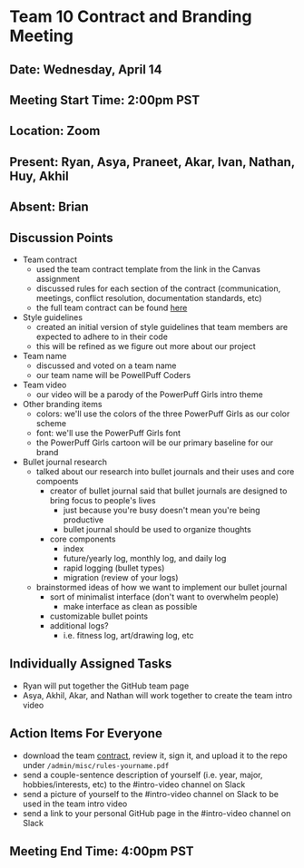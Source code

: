 # Team 10 Contract and Branding Meeting
## Date: Wednesday, April 14
## Meeting Start Time: 2:00pm PST
## Location: Zoom
## Present: Ryan, Asya, Praneet, Akar, Ivan, Nathan, Huy, Akhil
## Absent: Brian
## Discussion Points
- Team contract
  - used the team contract template from the link in the Canvas assignment
  - discussed rules for each section of the contract (communication, meetings, conflict resolution, documentation standards, etc)
  - the full team contract can be found [here](/admin/misc/rules.md)
- Style guidelines
  - created an initial version of style guidelines that team members are expected to adhere to in their code
  - this will be refined as we figure out more about our project
- Team name
  - discussed and voted on a team name
  - our team name will be PowellPuff Coders
- Team video
  - our video will be a parody of the PowerPuff Girls intro theme
- Other branding items
  - colors: we'll use the colors of the three PowerPuff Girls as our color scheme
  - font: we'll use the PowerPuff Girls font
  - the PowerPuff Girls cartoon will be our primary baseline for our brand
- Bullet journal research
  - talked about our research into bullet journals and their uses and core compoents
    - creator of bullet journal said that bullet journals are designed to bring focus to people's lives
      - just because you're busy doesn't mean you're being productive
      - bullet journal should be used to organize thoughts
    - core components
      - index
      - future/yearly log, monthly log, and daily log
      - rapid logging (bullet types)
      - migration (review of your logs)
  - brainstormed ideas of how we want to implement our bullet journal
    - sort of minimalist interface (don't want to overwhelm people)
      - make interface as clean as possible
    - customizable bullet points
    - additional logs?
      - i.e. fitness log, art/drawing log, etc
## Individually Assigned Tasks
- Ryan will put together the GitHub team page
- Asya, Akhil, Akar, and Nathan will work together to create the team intro video
## Action Items For Everyone
- download the team [contract](/admin/misc/rules.md), review it, sign it, and upload it to the repo under `/admin/misc/rules-yourname.pdf`
- send a couple-sentence description of yourself (i.e. year, major, hobbies/interests, etc) to the #intro-video channel on Slack
- send a picture of yourself to the #intro-video channel on Slack to be used in the team intro video
- send a link to your personal GitHub page in the #intro-video channel on Slack
## Meeting End Time: 4:00pm PST